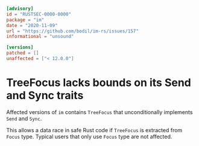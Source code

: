 ```toml
[advisory]
id = "RUSTSEC-0000-0000"
package = "im"
date = "2020-11-09"
url = "https://github.com/bodil/im-rs/issues/157"
informational = "unsound"

[versions]
patched = []
unaffected = ["< 12.0.0"]
```

# TreeFocus lacks bounds on its Send and Sync traits

Affected versions of `im` contains `TreeFocus` that unconditionally implements `Send` and `Sync`.

This allows a data race in safe Rust code if `TreeFocus` is extracted from `Focus` type.
Typical users that only use `Focus` type are not affected.